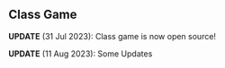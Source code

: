 ## Class Game

**UPDATE** (31 Jul 2023): Class game is now open source!

**UPDATE** (11 Aug 2023): Some Updates